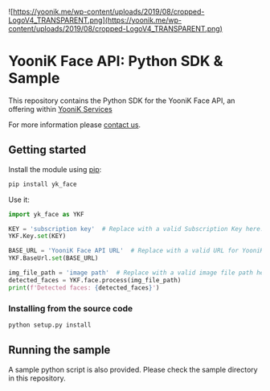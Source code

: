 
![https://yoonik.me/wp-content/uploads/2019/08/cropped-LogoV4_TRANSPARENT.png](https://yoonik.me/wp-content/uploads/2019/08/cropped-LogoV4_TRANSPARENT.png)

# YooniK Face API: Python SDK & Sample

This repository contains the Python SDK for the YooniK Face API, an offering within [YooniK Services](https://yoonik.me)

For more information please [contact us](mailto:info@yoonik.me).

## Getting started

Install the module using [pip](https://pypi.python.org/pypi/pip/):

```bash
pip install yk_face
```

Use it:

```python
import yk_face as YKF

KEY = 'subscription key'  # Replace with a valid Subscription Key here.
YKF.Key.set(KEY)

BASE_URL = 'YooniK Face API URL'  # Replace with a valid URL for YooniK Face API.
YKF.BaseUrl.set(BASE_URL)

img_file_path = 'image path'  # Replace with a valid image file path here.
detected_faces = YKF.face.process(img_file_path)
print(f'Detected faces: {detected_faces}')
```

### Installing from the source code

```bash
python setup.py install
```

## Running the sample

A sample python script is also provided. Please check the sample directory in this repository.




